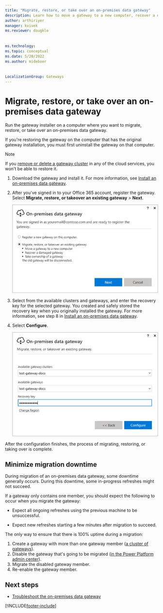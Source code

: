 ```yaml
---
title: "Migrate, restore, or take over an on-premises data gateway"
description: Learn how to move a gateway to a new computer, recover a damaged gateway, or take over ownership of a gateway.
author: arthiriyer
manager: kvivek
ms.reviewer: dougklo


ms.technology:
ms.topic: conceptual
ms.date: 5/20/2022
ms.author: mideboer


LocalizationGroup: Gateways
---
```


# Migrate, restore, or take over an on-premises data gateway

Run the gateway installer on a computer where you want to migrate, restore, or take over an on-premises data gateway.

If you're restoring the gateway on the computer that has the original gateway installation, you must first uninstall the gateway on that computer.

> [!NOTE]
> If you [remove or delete a gateway cluster](service-gateway-manage.md) in any of the cloud services, you won't be able to restore it.

1. Download the gateway and install it. For more information, see [Install an on-premises data gateway](service-gateway-install.md).

1. After you've signed in to your Office 365 account, register the gateway. Select **Migrate, restore, or takeover an existing gateway** > **Next**.

    ![Choosing to migrate, restore, or take over a gateway.](media/service-gateway-migrate/register-gateway.png)

1. Select from the available clusters and gateways, and enter the recovery key for the selected gateway. You created and safely stored the recovery key when you originally installed the gateway. For more information, see step 8 in [Install an on-premises data gateway](service-gateway-install.md).

1. Select **Configure**.

    ![Configuring the migration, restoration, or takeover of a gateway.](media/service-gateway-migrate/migrate-restore-takeover.png)

After the configuration finishes, the process of migrating, restoring, or taking over is complete.

## Minimize migration downtime

During migration of an on-premises data gateway, some downtime generally occurs. During this downtime, some in-progress refreshes might not succeed.

If a gateway only contains one member, you should expect the following to occur when you migrate the gateway:

* Expect all ongoing refreshes using the previous machine to be unsuccessful.

* Expect new refreshes starting a few minutes after migration to succeed.

The only way to ensure that there is 100% uptime during a migration:

1. Create a gateway with more than one gateway member ([a cluster of gateways](service-gateway-high-availability-clusters.md)).
2. Disable the gateway that's going to be migrated ([in the Power Platform admin center](/power-platform/admin/onpremises-data-gateway-management#details)).
3. Migrate the disabled gateway member.
4. Re-enable the gateway member.

## Next steps

* [Troubleshoot the on-premises data gateway](service-gateway-tshoot.md)

[!INCLUDE[footer-include](../includes/footer-banner.md)]
